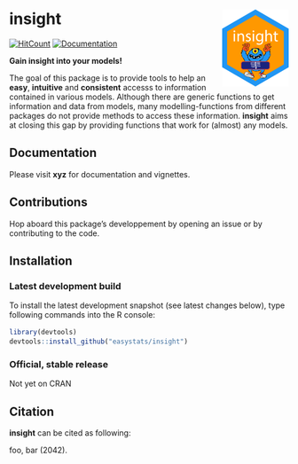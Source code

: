 
# insight <img src='man/figures/logo.png' align="right" height="139" />

<!-- [![Build Status](https://travis-ci.org/easystats/bayestestR.svg?branch=master)](https://travis-ci.org/easystats/bayestestR) -->

<!-- [![codecov](https://codecov.io/gh/easystats/bayestestR/branch/master/graph/badge.svg)](https://codecov.io/gh/easystats/bayestestR) -->

[![HitCount](http://hits.dwyl.io/easystats/insight.svg)](http://hits.dwyl.io/easystats/insight)
[![Documentation](https://img.shields.io/badge/documentation-insight-orange.svg?colorB=E91E63)](https://github.com/easystats/insight)

**Gain insight into your models\!**

The goal of this package is to provide tools to help an **easy**,
**intuitive** and **consistent** accesss to information contained in
various models. Although there are generic functions to get information
and data from models, many modelling-functions from different packages
do not provide methods to access these information. **insight** aims at
closing this gap by providing functions that work for (almost) any
models.

## Documentation

Please visit **xyz** for documentation and vignettes.

## Contributions

Hop aboard this package’s developpement by opening an issue or by
contributing to the code.

## Installation

### Latest development build

To install the latest development snapshot (see latest changes below),
type following commands into the R console:

``` r
library(devtools)
devtools::install_github("easystats/insight")
```

### Official, stable release

Not yet on CRAN

## Citation

**insight** can be cited as following:

foo, bar (2042).
